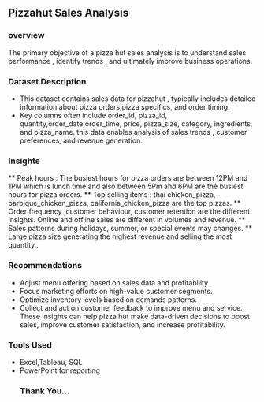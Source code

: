 ## Pizzahut Sales Analysis
### overview
The primary objective of a pizza hut sales analysis is  to understand sales performance , identify trends , and ultimately improve business operations.
### Dataset Description
* This dataset contains sales data for pizzahut , typically includes detailed information about pizza orders,pizza specifics, and order timing.
* Key columns often include order_id, pizza_id, quantity,order_date,order_time, price, pizza_size, category, ingredients, and pizza_name. this data enables analysis of sales trends , customer preferences, and revenue generation.
### Insights 
**	Peak hours :  The  busiest hours for pizza orders are between 12PM and 1PM which is lunch time and also between 5Pm and 6PM are the busiest hours for pizza orders.
**	Top selling items : thai chicken_pizza, barbique_chicken_pizza, california_chicken_pizza are the top pizzas.
**	Order frequency ,customer behaviour, customer retention are the different insights. Online and offline sales are different in volumes and revenue.
** Sales patterns during holidays, summer, or special events may changes. 
** Large pizza size generating the highest revenue and selling the most quantity..
### Recommendations
* Adjust  menu offering based on sales data and profitability.
*	Focus marketing efforts on high-value customer segments.
*	Optimize inventory levels based on demands patterns.
*	Collect and act on customer feedback to improve menu and service.
These insights can help pizza hut make data-driven decisions to boost sales, improve customer satisfaction, and increase profitability.
### Tools Used
* Excel,Tableau, SQL
* PowerPoint for reporting
  ### Thank You...



